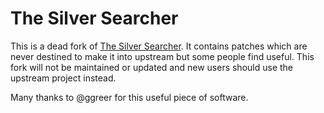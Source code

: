 # The Silver Searcher #

This is a dead fork of [The Silver Searcher](https://github.com/ggreer/the_silver_searcher). It contains patches which are never destined to make it into upstream but some people find useful. This fork will not be maintained or updated and new users should use the upstream project instead.

Many thanks to @ggreer for this useful piece of software.
